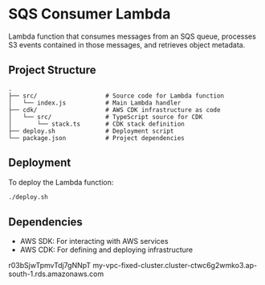 # SQS Consumer Lambda

Lambda function that consumes messages from an SQS queue, processes S3 events contained in those messages, and retrieves object metadata.

## Project Structure

```
.
├── src/                   # Source code for Lambda function
│   └── index.js           # Main Lambda handler
├── cdk/                   # AWS CDK infrastructure as code
│   └── src/               # TypeScript source for CDK
│       └── stack.ts       # CDK stack definition
├── deploy.sh              # Deployment script
└── package.json           # Project dependencies
```

## Deployment

To deploy the Lambda function:

```bash
./deploy.sh
```

## Dependencies

- AWS SDK: For interacting with AWS services
- AWS CDK: For defining and deploying infrastructure 


r03bSjwTpmvTdj7gNNpT
my-vpc-fixed-cluster.cluster-ctwc6g2wmko3.ap-south-1.rds.amazonaws.com